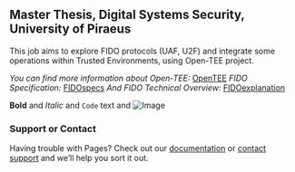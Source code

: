 ## Master Thesis, Digital Systems Security, University of Piraeus

This job aims to explore FIDO protocols (UAF, U2F) and integrate some operations within Trusted Environments, using Open-TEE project.


_You can find more information about Open-TEE:_
[OpenTEE](https://open-tee.github.io) 
_FIDO Specification:_
[FIDOspecs](https://fidoalliance.org/download/)
_And FIDO Technical Overview:_
[FIDOexplanation](https://www.youtube.com/watch?v=msOSkU__xH0)




**Bold** and _Italic_ and `Code` text
and ![Image](src)
### Support or Contact
Having trouble with Pages? Check out our [documentation](https://help.github.com/categories/github-pages-basics/) or [contact support](https://github.com/contact) and we’ll help you sort it out.
